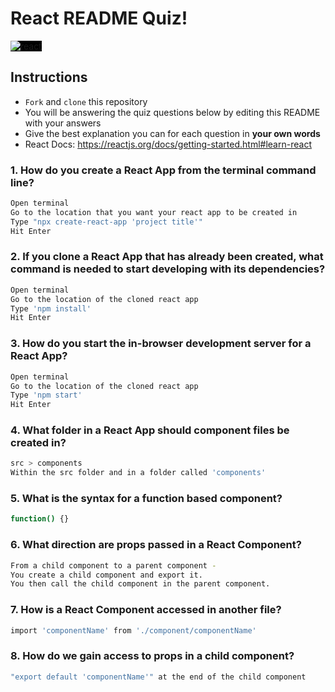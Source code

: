 # React README Quiz!

<div>
  <img alt="react" style="background-color: black" src="https://betabeers.com/static/uploads/blog/20170420_React_logo_wordmark.png" />
</div>

## Instructions

- `Fork` and `clone` this repository
- You will be answering the quiz questions below by editing this README with your answers
- Give the best explanation you can for each question in **your own words**
- React Docs: https://reactjs.org/docs/getting-started.html#learn-react

### 1. How do you create a React App from the terminal command line?

```sh
Open terminal
Go to the location that you want your react app to be created in
Type "npx create-react-app 'project title'"
Hit Enter
```

### 2. If you clone a React App that has already been created, what command is needed to start developing with its dependencies?

```sh
Open terminal
Go to the location of the cloned react app
Type 'npm install'
Hit Enter
```

### 3. How do you start the in-browser development server for a React App?

```sh
Open terminal
Go to the location of the cloned react app
Type 'npm start'
Hit Enter
```

### 4. What folder in a React App should component files be created in?

```sh
src > components
Within the src folder and in a folder called 'components' 
```

### 5. What is the syntax for a function based component?

```sh
function() {}
```

### 6. What direction are props passed in a React Component?

```sh
From a child component to a parent component - 
You create a child component and export it. 
You then call the child component in the parent component.
```

### 7. How is a React Component accessed in another file?

```sh
import 'componentName' from './component/componentName'
```

### 8. How do we gain access to props in a child component?

```sh
"export default 'componentName'" at the end of the child component
```
